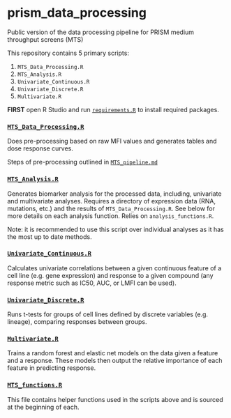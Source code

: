 # prism\_data\_processing
Public version of the data processing pipeline for PRISM medium throughput
screens (MTS)

This repository contains 5 primary scripts:

1. `MTS_Data_Processing.R`
2. `MTS_Analysis.R`
3. `Univariate_Continuous.R`
4. `Univariate_Discrete.R`
5. `Multivariate.R`

**FIRST** open R Studio and run [`requirements.R`](./requirements.R) to install
required packages.

### [`MTS_Data_Processing.R`](./MTS_Data_Processing.R)

Does pre-processing based on raw MFI values and generates tables and dose
response curves.

Steps of pre-processing outlined in [`MTS_pipeline.md`](./MTS_pipeline.md)


### [`MTS_Analysis.R`](./MTS_Analysis.R)

Generates biomarker analysis for the processed data, including, univariate and
multivariate analyses. Requires a directory of expression data (RNA, mutations,
etc.) and the results of `MTS_Data_Processing.R`. See below for more details on
each analysis function. Relies on `analysis_functions.R`.

Note: it is recommended to use this script over individual analyses as it has
the most up to date methods.

### [`Univariate_Continuous.R`](./Univariate_Continuous.R)

Calculates univariate correlations between a given continuous feature of a cell
line (e.g. gene expression) and response to a given compound (any response
metric such as IC50, AUC, or LMFI can be used).


### [`Univariate_Discrete.R`](./Univariate_Discrete.R)

Runs t-tests for groups of cell lines defined by discrete variables (e.g.
lineage), comparing responses between groups.


### [`Multivariate.R`](./Multivariate.R)

Trains a random forest and elastic net models on the data given a feature and a
response. These models then output the relative importance of each feature in
predicting response.

### [`MTS_functions.R`](./MTS_functions.R)

This file contains helper functions used in the scripts above and is sourced at
the beginning of each.
